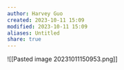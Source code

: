 ```yaml
---
author: Harvey Guo
created: 2023-10-11 15:09
modified: 2023-10-11 15:09
aliases: Untitled
share: true
---
```


![[Pasted image 20231011150953.png]]